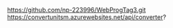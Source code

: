 https://github.com/np-223996/WebProgTag3.git
https://convertunitsm.azurewebsites.net/api/converter?

